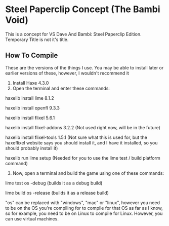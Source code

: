 # Steel Paperclip Concept (The Bambi Void)
This is a concept for VS Dave And Bambi: Steel Paperclip Edition. Temporary Title is not it's title.

## How To Compile
These are the versions of the things I use. You may be able to install later or earlier versions of these, however, I wouldn't recommend it
1. Install Haxe 4.3.0
2. Open the terminal and enter these commands:

haxelib install lime 8.1.2

haxelib install openfl 9.3.3

haxelib install flixel 5.6.1

haxelib install flixel-addons 3.2.2 (Not used right now, will be in the future)

haxelib install flixel-tools 1.5.1 (Not sure what this is used for, but the haxeflixel website says you should install it, and I have it installed, so you should probably install it)

haxelib run lime setup (Needed for you to use the lime test / build platform command)

3. Now, open a terminal and build the game using one of these commands:

lime test os -debug (builds it as a debug build)

lime build os -release (builds it as a release build)

"os" can be replaced with "windows", "mac" or "linux", however you need to be on the OS you're compiling for to compile for that OS as far as I know, so for example, you need to be on Linux to compile for Linux. However, you can use virtual machines.
